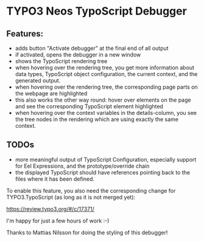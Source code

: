 # TYPO3 Neos TypoScript Debugger

## Features:

- adds button "Activate debugger" at the final end of all output
- if activated, opens the debugger in a new window
- shows the TypoScript rendering tree
- when hovering over the rendering tree, you get more information
  about data types, TypoScript object configuration, the current context,
  and the generated output.
- when hovering over the rendering tree, the corresponding page parts
  on the webpage are highlighted
- this also works the other way round: hover over elements on the page
  and see the corresponding TypoScript element highlighted
- when hovering over the context variables in the details-column,
  you see the tree nodes in the rendering which are using exactly
  the same context.

## TODOs

- more meaningful output of TypoScript Configuration, especially support
  for Eel Expressions, and the prototype/override chain
- the displayed TypoScript should have references pointing back to the
  files where it has been defined.

To enable this feature, you also need the corresponding change
for TYPO3.TypoScript (as long as it is not merged yet):

  https://review.typo3.org/#/c/17371/

I'm happy for just a few hours of work :-)

Thanks to Mattias Nilsson for doing the styling of this debugger!
